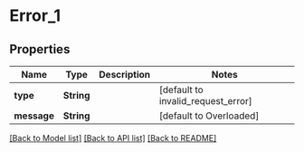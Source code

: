 # Error_1
## Properties

| Name | Type | Description | Notes |
|------------ | ------------- | ------------- | -------------|
| **type** | **String** |  | [default to invalid_request_error] |
| **message** | **String** |  | [default to Overloaded] |

[[Back to Model list]](../README.md#documentation-for-models) [[Back to API list]](../README.md#documentation-for-api-endpoints) [[Back to README]](../README.md)

